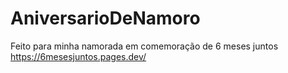 # AniversarioDeNamoro
Feito para minha namorada em comemoração de 6 meses juntos
https://6mesesjuntos.pages.dev/
